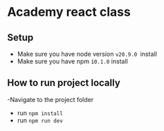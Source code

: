 # Academy react class

## Setup
- Make sure you have node version `v20.9.0 `install
- Make sure you have npm `10.1.0` install 

## How to run project locally 
-Navigate to the project folder
- run `npm install`
- run `npm run dev`